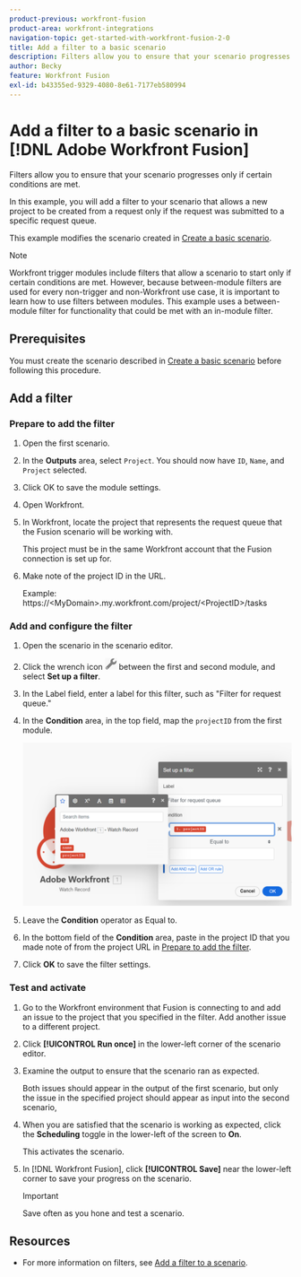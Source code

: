 ```yaml
---
product-previous: workfront-fusion
product-area: workfront-integrations
navigation-topic: get-started-with-workfront-fusion-2-0
title: Add a filter to a basic scenario
description: Filters allow you to ensure that your scenario progresses only if certain conditions are met.
author: Becky
feature: Workfront Fusion
exl-id: b43355ed-9329-4080-8e61-7177eb580994
---
```

# Add a filter to a basic scenario  in [!DNL Adobe Workfront Fusion]

Filters allow you to ensure that your scenario progresses only if certain conditions are met. 

In this example, you will add a filter to your scenario that allows a new project to be created from a request only if the request was submitted to a specific request queue.

This example modifies the scenario created in [Create a basic scenario](/help/workfront-fusion/build-practice-scenarios/create-basic-scenario.md).

>[!NOTE]
>
>Workfront trigger modules include filters that allow a scenario to start only if certain conditions are met. However, because between-module filters are used for every non-trigger and non-Workfront use case, it is important to learn how to use filters between modules. This example uses a between-module filter for functionality that could be met with an in-module filter.

## Prerequisites

You must create the scenario described in [Create a basic scenario](/help/workfront-fusion/build-practice-scenarios/create-basic-scenario.md) before following this procedure.

## Add a filter 

### Prepare to add the filter

1. Open the first scenario.
1. In the **Outputs** area, select `Project`. 
   You should now have `ID`, `Name`, and `Project` selected.
1. Click OK to save the module settings.
1. Open Workfront. 
1. In Workfront, locate the project that represents the request queue that the Fusion scenario will be working with. 

   This project must be in the same Workfront account that the Fusion connection is set up for.
   
1. Make note of the project ID in the URL.

   Example: https://\<MyDomain\>.my.workfront.com/project/\<ProjectID\>/tasks

### Add and configure the filter

1. Open the scenario in the scenario editor.
1. Click the wrench icon ![Wrench icon](assets/wrench-icon.png) between the first and second module, and select **Set up a filter**.
1. In the Label field, enter a label for this filter, such as "Filter for request queue."
1. In the **Condition** area, in the top field, map the `projectID` from the first module.

   ![Map project ID](assets/map-proj-id.png)
1. Leave the **Condition** operator as Equal to.
1. In the bottom field of the **Condition** area, paste in the project ID that you made note of from the project URL in [Prepare to add the filter](#prepare-to-add-the-filter).
1. Click **OK** to save the filter settings.

### Test and activate

1. Go to the Workfront environment that Fusion is connecting to and add an issue to the project that you specified in the filter. Add another issue to a different project. 
1. Click **[!UICONTROL Run once]** in the lower-left corner of the scenario editor.
1. Examine the output to ensure that the scenario ran as expected.

   Both issues should appear in the output of the first scenario, but only the issue in the specified project should appear as input into the second scenario,
1. When you are satisfied that the scenario is working as expected, click the **Scheduling** toggle in the lower-left of the screen to **On**.

   This activates the scenario. 
1. In [!DNL Workfront Fusion], click **[!UICONTROL Save]** near the lower-left corner to save your progress on the scenario.

   >[!IMPORTANT]
   >
   >Save often as you hone and test a scenario.

## Resources

* For more information on filters, see [Add a filter to a scenario](/help/quicksilver/workfront-fusion/scenarios/add-a-filter-to-a-scenario.md).
